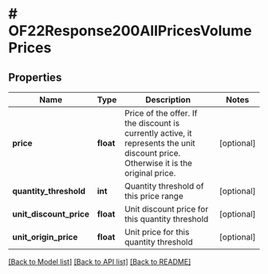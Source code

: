 # # OF22Response200AllPricesVolumePrices

## Properties

Name | Type | Description | Notes
------------ | ------------- | ------------- | -------------
**price** | **float** | Price of the offer.  If the discount is currently active, it represents the unit discount price. Otherwise it is the original price. | [optional]
**quantity_threshold** | **int** | Quantity threshold of this price range | [optional]
**unit_discount_price** | **float** | Unit discount price for this quantity threshold | [optional]
**unit_origin_price** | **float** | Unit price for this quantity threshold | [optional]

[[Back to Model list]](../../README.md#models) [[Back to API list]](../../README.md#endpoints) [[Back to README]](../../README.md)
